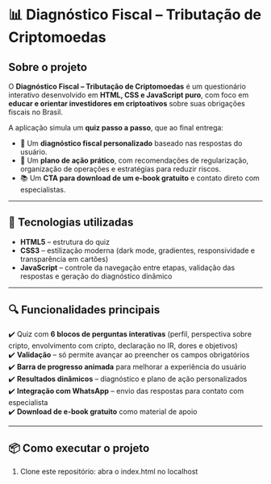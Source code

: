 # 📊 Diagnóstico Fiscal – Tributação de Criptomoedas

## Sobre o projeto

O **Diagnóstico Fiscal – Tributação de Criptomoedas** é um questionário interativo desenvolvido em **HTML, CSS e JavaScript puro**, com foco em **educar e orientar investidores em criptoativos** sobre suas obrigações fiscais no Brasil.  


A aplicação simula um **quiz passo a passo**, que ao final entrega:  
- 📌 Um **diagnóstico fiscal personalizado** baseado nas respostas do usuário.  
- 🎯 Um **plano de ação prático**, com recomendações de regularização, organização de operações e estratégias para reduzir riscos.  
- 📚 Um **CTA para download de um e-book gratuito** e contato direto com especialistas.  

---

## 🚀 Tecnologias utilizadas

- **HTML5** – estrutura do quiz  
- **CSS3** – estilização moderna (dark mode, gradientes, responsividade e transparência em cartões)  
- **JavaScript** – controle da navegação entre etapas, validação das respostas e geração do diagnóstico dinâmico  

---

## 🔍 Funcionalidades principais

✔️ Quiz com **6 blocos de perguntas interativas** (perfil, perspectiva sobre cripto, envolvimento com cripto, declaração no IR, dores e objetivos)  
✔️ **Validação** – só permite avançar ao preencher os campos obrigatórios  
✔️ **Barra de progresso animada** para melhorar a experiência do usuário  
✔️ **Resultados dinâmicos** – diagnóstico e plano de ação personalizados  
✔️ **Integração com WhatsApp** – envio das respostas para contato com especialista  
✔️ **Download de e-book gratuito** como material de apoio  

---

## 📦 Como executar o projeto

1. Clone este repositório:
   abra o index.html no localhost
